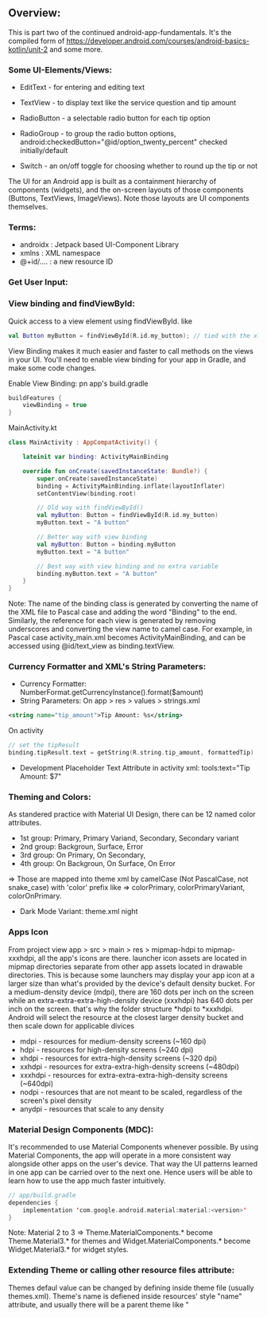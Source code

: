 ## Overview:
This is part two of the continued android-app-fundamentals. It's the compiled form of https://developer.android.com/courses/android-basics-kotlin/unit-2 and some more.

### Some UI-Elements/Views:
- EditText - for entering and editing text

- TextView - to display text like the service question and tip 
amount
- RadioButton - a selectable radio button for each tip option

- RadioGroup - to group the radio button options, android:checkedButton="@id/option_twenty_percent" checked initially/default

- Switch - an on/off toggle for choosing whether to round up the 
tip or not

The UI for an Android app is built as a containment hierarchy of components (widgets), and the on-screen layouts of those components (Buttons, TextViews, ImageViews). Note those layouts are UI components themselves.


### Terms:
- androidx : Jetpack based UI-Component Library
- xmlns : XML namespace
- @+id/.... : a new resource ID

### Get User Input:

### View binding and findViewById:
Quick access to a view element using findViewById. like
```kotlin
val Button myButton = findViewById(R.id.my_button); // tied with the xlm view elemnt "android:id="@+id/my_button"
```

View Binding makes it much easier and faster to call methods on the views in your UI. You'll need to enable view binding for your app in Gradle, and make some code changes.

Enable View Binding:  pn app's build.gradle
```gradle
buildFeatures {
    viewBinding = true
}
```

MainActivity.kt
```kt
class MainActivity : AppCompatActivity() {

    lateinit var binding: ActivityMainBinding

    override fun onCreate(savedInstanceState: Bundle?) {
        super.onCreate(savedInstanceState)
        binding = ActivityMainBinding.inflate(layoutInflater)
        setContentView(binding.root)

        // Old way with findViewById()
        val myButton: Button = findViewById(R.id.my_button)
        myButton.text = "A button"

        // Better way with view binding
        val myButton: Button = binding.myButton
        myButton.text = "A button"

        // Best way with view binding and no extra variable
        binding.myButton.text = "A button"
    }
}
```

Note: The name of the binding class is generated by converting the name of the XML file to Pascal case and adding the word "Binding" to the end. Similarly, the reference for each view is generated by removing underscores and converting the view name to camel case. For example, in Pascal case activity_main.xml becomes ActivityMainBinding, and can be accessed using @id/text_view as binding.textView.


### Currency Formatter and XML's String Parameters:
* Currency Formatter: NumberFormat.getCurrencyInstance().format($amount)
* String Parameters: On app > res > values > strings.xml
```xml
<string name="tip_amount">Tip Amount: %s</string>
```
On activity
```kotlin
// set the tipResult
binding.tipResult.text = getString(R.string.tip_amount, formattedTip)
```

* Development Placeholder Text Attribute in activity xml: tools:text="Tip Amount: $7"

### Theming and Colors:
As standered practice with Material UI Design, there can be 12 named color attributes.
* 1st group: Primary, Primary Variand, Secondary, Secondary variant
* 2nd group: Backgroun, Surface, Error
* 3rd group: On Primary, On Secondary, 
* 4th group: On Backgroun, On Surface, On Error

=> Those are mapped into theme xml by camelCase (Not PascalCase, not snake_case) with 'color' prefix like => colorPrimary, colorPrimaryVariant, colorOnPrimary.

* Dark Mode Variant: theme.xml night

### Apps Icon 
From project view app > src > main > res > mipmap-hdpi to mipmap-xxxhdpi, all the app's icons are there.
launcher icon assets are located in mipmap directories separate from other app assets located in drawable directories. This is because some launchers may display your app icon at a larger size than what's provided by the device's default density bucket.
For a medium-density device (mdpi), there are 160 dots per inch on the screen while an extra-extra-extra-high-density device (xxxhdpi) has 640 dots per inch on the screen. that's why the folder structure *hdpi to *xxxhdpi. Android will select the resource at the closest larger density bucket and then scale down for applicable divices
* mdpi - resources for medium-density screens (~160 dpi)
* hdpi - resources for high-density screens (~240 dpi)
* xhdpi - resources for extra-high-density screens (~320 dpi)
* xxhdpi - resources for extra-extra-high-density screens (~480dpi)
* xxxhdpi - resources for extra-extra-extra-high-density screens (~640dpi)
* nodpi - resources that are not meant to be scaled, regardless of the screen's pixel density
* anydpi - resources that scale to any density

### Material Design Components (MDC):
It's recommended to use Material Components whenever possible. By using Material Components, the app will operate in a more consistent way alongside other apps on the user's device. That way the UI patterns learned in one app can be carried over to the next one. Hence users will be able to learn how to use the app much faster intuitively.
```kotlin
// app/build.gradle
dependencies {
    implementation 'com.google.android.material:material:<version>'
}
```

Note: Material 2 to 3 => Theme.MaterialComponents.* become Theme.Material3.* for themes and Widget.MaterialComponents.* become Widget.Material3.* for widget styles.

### Extending Theme or calling other resource files attribute:
Themes defaul value can be changed by defining inside theme file (usually themes.xml). Theme's name is defiened inside resources' style "name" attribute, and usually there will be a parent theme like "<style name="Theme.UITesting" parent="Theme.MaterialComponents.DayNight.DarkActionBar">". The Theme is hooked by the AndroidManifest.xml application attribute's android:theme="@style/Theme.UITesting" entry.

Gradle will enlist all defiend attributes inside res directory, filename can be anything (stick with best practice) but attribute name should be specific like style, dimen, bool, color, etc. When referencing from other xml files, use @attributetype/attribute_unique_name convension. 

Docs : Resources Type https://developer.android.com/guide/topics/resources/more-resources

* Widget : For a specific view type, widget can also be defiend to extend the style at component basis. Widget name should be on "Widget.AppName.ViewName" convension where parent name is "Widget.MaterialComponent.ViewName". Several attributes can be set once for a targeted view and can be reused maintaining DRY principle.

### Activity xml's parent view:
Parent view should define the xml namespaces
```xml
<ScrollView xmlns:android="http://schemas.android.com/apk/res/android"
    xmlns:app="http://schemas.android.com/apk/res-auto"
    xmlns:tools="http://schemas.android.com/tools">

    .......

</ScrollView>
```


### Hiding Keyboard | using view.setOnFocusChangeListener :
Keyboard can be hide when enter is pressed and when focus is changed. To utilize view.setOnFocusChangeListener, activity's (xml) layout container should be enlist android:clickable="true" and android:focusableInTouchMode="true" (Not inside non-layout container like scrollview). Then use view.setOnFocusChangeListener. To hide keyboar on enter press, its simple
```kotlin
// inside onCreate func
view.apply {
    setOnKeyListener { view, keycode, _ -> handleKeyEvent(view, keycode) }
    setOnFocusChangeListener { view, bool ->
        val inputMethodManager = getSystemService(Context.INPUT_METHOD_SERVICE) as InputMethodManager
        if (bool) {
            inputMethodManager.showSoftInput(view, 0)
        } else {
            inputMethodManager.hideSoftInputFromWindow(view.windowToken, 0)
        }

        Toast.makeText(this.context, "Focus changed $bool", Toast.LENGTH_SHORT).show()
    }
}

// inside the class
private fun handleKeyEvent(view: View, keyCode: Int): Boolean {
        if (keyCode == KeyEvent.KEYCODE_ENTER) {
            // Hide the keyboard
            val inputMethodManager = getSystemService(Context.INPUT_METHOD_SERVICE) as InputMethodManager
            inputMethodManager.hideSoftInputFromWindow(view.windowToken, 0)
            return true
        }
        return false
    }
```

### Android Test (Instrumented + Local + etc):
* Instrumented (End-to-End, Integration Tests): tests are usually automated UI tests, launching an app (on emulator or physical devices) and then interacting with it.
* Local Test (Unit, Integration): automated tests those are execute on development machine or a server, so they're also called host-side tests. They're usually small and fast, isolating the subject under test from the rest of the app.
* Not all unit tests are local, and not all end-to-end tests run on a device.
* Unit tests or small tests only verify a very small portion of the app, such as a method or class.
* End-to-end tests or big tests verify larger parts of the app at the same time, such as a whole screen or user flow.
* Medium tests are in between and check the integration between two or more units.

#### Instumented/UI testing example using espresso:

```kotlin
@RunWith(AndroidJUnit4::class)
class CalculatorTests {
    @get:Rule()
    val activity = ActivityScenarioRule(MainActivity::class.java)

    @Test()
    fun calculate_20_percent_tip() {
        onView(withId(R.id.cost_of_service_edit_text))
            .perform(typeText("50.00"))
            .perform(ViewActions.closeSoftKeyboard())

        onView(withId(R.id.calculate_button))
            .perform(click())

        onView(withId(R.id.tip_result))
            .check(ViewAssertions.matches(withText(CoreMatchers.containsString("$10.00"))))
    }
}
```



### Layout placeholder text/images:
Use "xmlns:tools="http://schemas.android.com/tools" namespace and assaign text or image using "tools:text="Place Holder Text" or "tools:src="@drawable/placeholderimage"


### App's Gradle Dependencies:
* implementation: is for dependencies that will be used in the application itself 
* testImplementation is for dependencies that are used in unit tests, and 
* androidTestImplementation is for dependencies that are used in instrumentation tests.......
### Mockito Unit Test Library:
```kotlin
testImplementation 'org.mockito:mockito-core:3.12.4'
```

* unit tests run on the JVM and not on an actual device, so there is no Context. The mock method allows us to create a "mocked" instance of a Context. It doesn't have any real functionality, but it can be used to test methods that require a context.......

### RecyclerView, Adapter, ViewHolder, Layout Inflatter:
Note: For design pattery about this, see the design-pattern-kotlin.md file
* RecyclerView: Android optimized view for list items.
* Adapter: Adapter is a design pattern that adapts the data into something that can be used by RecyclerView. Usually adapter fetch data from a datastore/databases and format the data to feed the ui/recyclerview.

* ViewHolders: It provides the api to interact from the onBindViewHolder.
* LayoutInflater: inflate an XML layout into a hierarchy of view objects. Or simply it converts xml layout file into a view object.

* Process:
- Define the CustomViewHolder(view) class inheriting RecyclerView.ViewHolder(view). Provide all the view members that we need to access later.
- Define the CustomAdapter class with necessary constructor args and inherit from the RecyclerView.Adapter<CustomViewHolder>(). Then override all 3 abstract methods as IDE Suggest
- The 3 Adapter methods are
    - getItemCount: Provide the size of the data/list
    - onCreateViewHolder: Create view object from the layout file using LayoutInFlatter. Then return the CustomViewHolder(inflatedLayout). On background it passess the object to the onBindViewHolder method's holder parameter.
    - onBindViewHolder: It binds data using the CustomViewHolder class members through holder parameter. It also provide the position of the exact view element by position parameter to bind data exactly. We can attatch onClickListener to fire another activity or all sort of things here

### Menu Item (On App Bar):
see android-navigation-fundamental.md

### Tasks:
* Fragments, proto datastore (https://developer.android.com/codelabs/android-proto-datastore?hl=en#2)
* ViewModel, Observable Data Objects and LiveData, 
* Kotlin Flow..............
* Everyting on -> App Architecture (Android Developers Docs)
* Custom Annotation Java Kotlin.